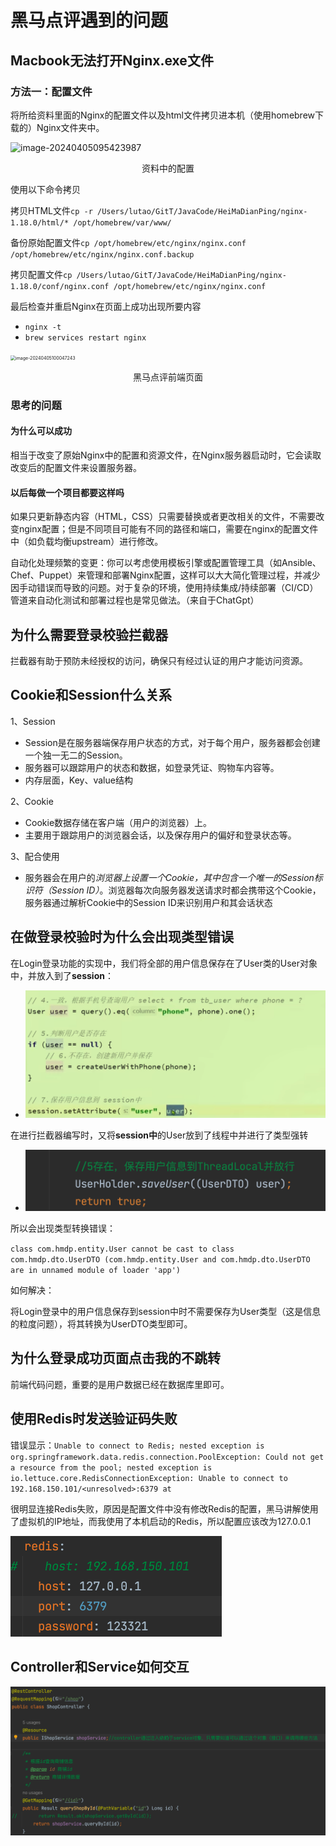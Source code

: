 # 黑马点评遇到的问题

## Macbook无法打开Nginx.exe文件

### 方法一：配置文件

将所给资料里面的Nginx的配置文件以及html文件拷贝进本机（使用homebrew下载的）Nginx文件夹中。

![image-20240405095423987](/Users/lutao/GitT/Pic/image-20240405095423987.png)

<center><p>资料中的配置</p></center>

使用以下命令拷贝

拷贝HTML文件`cp -r /Users/lutao/GitT/JavaCode/HeiMaDianPing/nginx-1.18.0/html/* /opt/homebrew/var/www/`

备份原始配置文件`cp /opt/homebrew/etc/nginx/nginx.conf /opt/homebrew/etc/nginx/nginx.conf.backup`

拷贝配置文件`cp /Users/lutao/GitT/JavaCode/HeiMaDianPing/nginx-1.18.0/conf/nginx.conf /opt/homebrew/etc/nginx/nginx.conf`

最后检查并重启Nginx在页面上成功出现所要内容

- `nginx -t`
- `brew services restart nginx`

<img src="/Users/lutao/GitT/Pic/image-20240405100047243.png" alt="image-20240405100047243" style="zoom:50%;" />

<center><p>黑马点评前端页面</p></center>

### 思考的问题

#### 为什么可以成功

相当于改变了原始Nginx中的配置和资源文件，在Nginx服务器启动时，它会读取改变后的配置文件来设置服务器。

#### 以后每做一个项目都要这样吗

如果只更新静态内容（HTML，CSS）只需要替换或者更改相关的文件，不需要改变nginx配置；但是不同项目可能有不同的路径和端口，需要在nginx的配置文件中（如负载均衡upstream）进行修改。

自动化处理频繁的变更：你可以考虑使用模板引擎或配置管理工具（如Ansible、Chef、Puppet）来管理和部署Nginx配置，这样可以大大简化管理过程，并减少因手动错误而导致的问题。对于复杂的环境，使用持续集成/持续部署（CI/CD）管道来自动化测试和部署过程也是常见做法。（来自于ChatGpt）

## 为什么需要登录校验拦截器

拦截器有助于预防未经授权的访问，确保只有经过认证的用户才能访问资源。

## Cookie和Session什么关系

1、Session

- Session是在服务器端保存用户状态的方式，对于每个用户，服务器都会创建一个独一无二的Session。
- 服务器可以跟踪用户的状态和数据，如登录凭证、购物车内容等。
- 内存层面，Key、value结构

2、Cookie

- Cookie数据存储在客户端（用户的浏览器）上。
- 主要用于跟踪用户的浏览器会话，以及保存用户的偏好和登录状态等。

3、配合使用

- 服务器会在用户的*浏览器上设置一个Cookie，其中包含一个唯一的Session标识符（Session ID）*。浏览器每次向服务器发送请求时都会携带这个Cookie，服务器通过解析Cookie中的Session ID来识别用户和其会话状态

## 在做登录校验时为什么会出现类型错误

在Login登录功能的实现中，我们将全部的用户信息保存在了User类的User对象中，并放入到了**session**：

- <img src="../Pic/image-20240405203928239.png" alt="image-20240405203928239" style="zoom:50%;" />

在进行拦截器编写时，又将**session中**的User放到了线程中并进行了类型强转

- <img src="../Pic/image-20240405204125271.png" alt="image-20240405204125271" style="zoom:50%;" />

所以会出现类型转换错误：

`class com.hmdp.entity.User cannot be cast to class com.hmdp.dto.UserDTO (com.hmdp.entity.User and com.hmdp.dto.UserDTO are in unnamed module of loader 'app')`

如何解决：

将Login登录中的用户信息保存到session中时不需要保存为User类型（这是信息的粒度问题），将其转换为UserDTO类型即可。

## 为什么登录成功页面点击我的不跳转

前端代码问题，重要的是用户数据已经在数据库里即可。

## 使用Redis时发送验证码失败

错误显示：`Unable to connect to Redis; nested exception is org.springframework.data.redis.connection.PoolException: Could not get a resource from the pool; nested exception is io.lettuce.core.RedisConnectionException: Unable to connect to 192.168.150.101/<unresolved>:6379 at `

很明显连接Redis失败，原因是配置文件中没有修改Redis的配置，黑马讲解使用了虚拟机的IP地址，而我使用了本机启动的Redis，所以配置应该改为127.0.0.1

<img src="../Pic/image-20240406130524688.png" alt="image-20240406130524688" style="zoom:50%;" />

## Controller和Service如何交互

<img src="../Pic/image-20240406153232474.png" alt="image-20240406153232474" style="zoom:50%;" />

